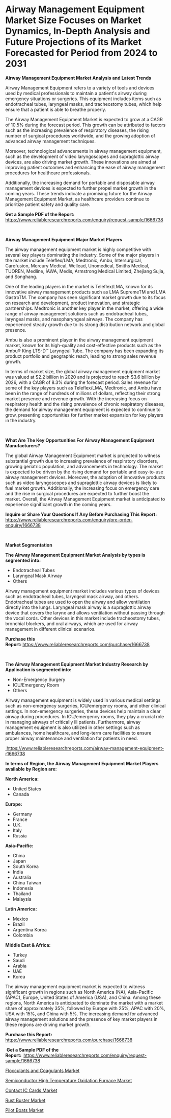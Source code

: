 <p><h1>Airway Management Equipment Market Size Focuses on Market Dynamics, In-Depth Analysis and Future Projections of its Market Forecasted for Period from 2024 to 2031</h1></p><p><strong>Airway Management Equipment Market Analysis and Latest Trends</strong></p>
<p><p>Airway Management Equipment refers to a variety of tools and devices used by medical professionals to maintain a patient's airway during emergency situations or surgeries. This equipment includes items such as endotracheal tubes, laryngeal masks, and tracheostomy tubes, which help ensure that a patient is able to breathe properly.</p><p>The Airway Management Equipment Market is expected to grow at a CAGR of 10.5% during the forecast period. This growth can be attributed to factors such as the increasing prevalence of respiratory diseases, the rising number of surgical procedures worldwide, and the growing adoption of advanced airway management techniques.</p><p>Moreover, technological advancements in airway management equipment, such as the development of video laryngoscopes and supraglottic airway devices, are also driving market growth. These innovations are aimed at improving patient outcomes and enhancing the ease of airway management procedures for healthcare professionals.</p><p>Additionally, the increasing demand for portable and disposable airway management devices is expected to further propel market growth in the coming years. These trends indicate a promising future for the Airway Management Equipment Market, as healthcare providers continue to prioritize patient safety and quality care.</p></p>
<p><strong>Get a Sample PDF of the Report:&nbsp;</strong> <a href="https://www.reliableresearchreports.com/enquiry/request-sample/1666738">https://www.reliableresearchreports.com/enquiry/request-sample/1666738</a></p>
<p>&nbsp;</p>
<p><strong>Airway Management Equipment Major Market Players</strong></p>
<p><p>The airway management equipment market is highly competitive with several key players dominating the industry. Some of the major players in the market include Teleflex/LMA, Medtronic, Ambu, Intersurgical, Carefusion, Mercury Medical, Wellead, Unomedical, Smiths Medical, TUOREN, Medline, IAWA, Medis, Armstrong Medical Limited, Zhejiang Sujia, and Songhang.</p><p>One of the leading players in the market is Teleflex/LMA, known for its innovative airway management products such as LMA SupremeTM and LMA GastroTM. The company has seen significant market growth due to its focus on research and development, product innovation, and strategic partnerships. Medtronic is another key player in the market, offering a wide range of airway management solutions such as endotracheal tubes, laryngeal masks, and nasopharyngeal airways. The company has experienced steady growth due to its strong distribution network and global presence.</p><p>Ambu is also a prominent player in the airway management equipment market, known for its high-quality and cost-effective products such as the Ambu® King LTS-D™ Laryngeal Tube. The company has been expanding its product portfolio and geographic reach, leading to strong sales revenue growth.</p><p>In terms of market size, the global airway management equipment market was valued at $2.2 billion in 2020 and is projected to reach $3.6 billion by 2026, with a CAGR of 8.3% during the forecast period. Sales revenue for some of the key players such as Teleflex/LMA, Medtronic, and Ambu have been in the range of hundreds of millions of dollars, reflecting their strong market presence and revenue growth. With the increasing focus on respiratory health and the rising prevalence of chronic respiratory diseases, the demand for airway management equipment is expected to continue to grow, presenting opportunities for further market expansion for key players in the industry.</p></p>
<p>&nbsp;</p>
<p><strong>What Are The Key Opportunities For Airway Management Equipment Manufacturers?</strong></p>
<p><p>The global Airway Management Equipment market is projected to witness substantial growth due to increasing prevalence of respiratory disorders, growing geriatric population, and advancements in technology. The market is expected to be driven by the rising demand for portable and easy-to-use airway management devices. Moreover, the adoption of innovative products such as video laryngoscopes and supraglottic airway devices is likely to fuel market growth. Additionally, the increasing focus on emergency care and the rise in surgical procedures are expected to further boost the market. Overall, the Airway Management Equipment market is anticipated to experience significant growth in the coming years.</p></p>
<p><strong>Inquire or Share Your Questions If Any Before Purchasing This Report:</strong> <a href="https://www.reliableresearchreports.com/enquiry/pre-order-enquiry/1666738">https://www.reliableresearchreports.com/enquiry/pre-order-enquiry/1666738</a></p>
<p>&nbsp;</p>
<p><strong>Market Segmentation</strong></p>
<p><strong>The Airway Management Equipment Market Analysis by types is segmented into:</strong></p>
<p><ul><li>Endotracheal Tubes</li><li>Laryngeal Mask Airway</li><li>Others</li></ul></p>
<p><p>Airway management equipment market includes various types of devices such as endotracheal tubes, laryngeal mask airway, and others. Endotracheal tubes are used to open the airway and allow ventilation directly into the lungs. Laryngeal mask airway is a supraglottic airway device that covers the larynx and allows ventilation without passing through the vocal cords. Other devices in this market include tracheostomy tubes, bronchial blockers, and oral airways, which are used for airway management in different clinical scenarios.</p></p>
<p><strong>Purchase this Report:&nbsp;</strong><a href="https://www.reliableresearchreports.com/purchase/1666738">https://www.reliableresearchreports.com/purchase/1666738</a></p>
<p>&nbsp;</p>
<p><strong>The Airway Management Equipment Market Industry Research by Application is segmented into:</strong></p>
<p><ul><li>Non-Emergency Surgery</li><li>ICU/Emergency Room</li><li>Others</li></ul></p>
<p><p>Airway management equipment is widely used in various medical settings such as non-emergency surgeries, ICU/emergency rooms, and other clinical settings. In non-emergency surgeries, these devices help maintain a clear airway during procedures. In ICU/emergency rooms, they play a crucial role in managing airways of critically ill patients. Furthermore, airway management equipment is also utilized in other settings such as ambulances, home healthcare, and long-term care facilities to ensure proper airway maintenance and ventilation for patients in need.</p></p>
<p><a href="https://www.reliableresearchreports.com/airway-management-equipment-r1666738">&nbsp;https://www.reliableresearchreports.com/airway-management-equipment-r1666738</a></p>
<p><strong>In terms of Region, the Airway Management Equipment Market Players available by Region are:</strong></p>
<p>
    <p> <strong> North America: </strong>
        <ul>
            <li>United States</li>
            <li>Canada</li>
        </ul>
        </p> 
    <p> <strong> Europe: </strong>
        <ul>
            <li>Germany</li>
            <li>France</li>
            <li>U.K.</li>
            <li>Italy</li>
            <li>Russia</li>
        </ul>
        </p> 
    <p> <strong> Asia-Pacific: </strong>
        <ul>
            <li>China</li>
            <li>Japan</li>
            <li>South Korea</li>
            <li>India</li>
            <li>Australia</li>
            <li>China Taiwan</li>
            <li>Indonesia</li>
            <li>Thailand</li>
            <li>Malaysia</li>
        </ul>
        </p> 
    <p> <strong> Latin America: </strong>
        <ul>
            <li>Mexico</li>
            <li>Brazil</li>
            <li>Argentina Korea</li>
            <li>Colombia</li>
        </ul>
        </p> 
    <p> <strong> Middle East & Africa: </strong>
        <ul>
            <li>Turkey</li>
            <li>Saudi</li>
            <li>Arabia</li>
            <li>UAE</li>
            <li>Korea</li>
        </ul>
    </p>
    </p>
<p><p>The airway management equipment market is expected to witness significant growth in regions such as North America (NA), Asia-Pacific (APAC), Europe, United States of America (USA), and China. Among these regions, North America is anticipated to dominate the market with a market share of approximately 35%, followed by Europe with 25%, APAC with 20%, USA with 15%, and China with 5%. The increasing demand for advanced airway management solutions and the presence of key market players in these regions are driving market growth.</p></p>
<p><strong>Purchase this Report: </strong><a href="https://www.reliableresearchreports.com/purchase/1666738">https://www.reliableresearchreports.com/purchase/1666738</a></p>
<p>&nbsp;<strong>Get a Sample PDF of the Report:&nbsp;&nbsp;</strong><a href="https://www.reliableresearchreports.com/enquiry/request-sample/1666738">https://www.reliableresearchreports.com/enquiry/request-sample/1666738</a></p>
<p><strong></strong></p>
<p><p><a href="https://github.com/hzxpgedq27/Market-Research-Report-List-1/blob/main/flocculants-and-coagulants-market.md">Flocculants and Coagulants Market</a></p><p><a href="https://www.linkedin.com/pulse/semiconductor-high-temperature-oxidation-furnace-market-share-dp3zf?trackingId=3YavHbxQTcyoXjk8gi6sSA%3D%3D">Semiconductor High Temperature Oxidation Furnace Market</a></p><p><a href="https://www.linkedin.com/pulse/comprehensive-analysis-global-contact-ic-cards-market-growth-ktsne?trackingId=b%2BbnZTiPTxSguDgjTj%2BaQA%3D%3D">Contact IC Cards Market</a></p><p><a href="https://github.com/mdinislamsheik/Market-Research-Report-List-1/blob/main/rust-buster-market.md">Rust Buster Market</a></p><p><a href="https://github.com/waylose1223/Market-Research-Report-List-2/blob/main/pilot-boats-market.md">Pilot Boats Market</a></p></p>